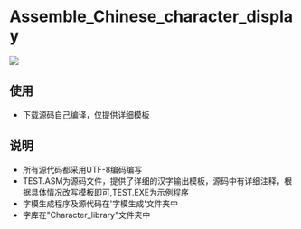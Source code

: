 
Assemble_Chinese_character_display
===========

![](https://raw.githubusercontent.com/muyangren907/Assemble_Chinese_character_display/master/screenshots/1.png)


## 使用

- 下载源码自己编译，仅提供详细模板

## 说明
-	所有源代码都采用UTF-8编码编写
-	TEST.ASM为源码文件，提供了详细的汉字输出模板，源码中有详细注释，根据具体情况改写模板即可,TEST.EXE为示例程序
- 字模生成程序及源代码在'字模生成'文件夹中
- 字库在"Character_library"文件夹中